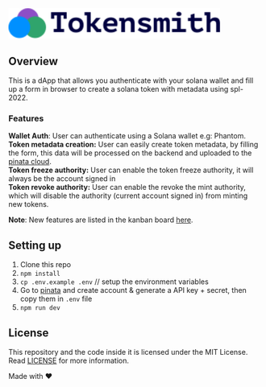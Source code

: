 <div>
    <img src="public/logo.svg" width="420" style="margin-top: 40px">
</div>

## Overview

This is a dApp that allows you authenticate with your solana wallet and fill up a form in browser to create a solana
token with
metadata using spl-2022.

### Features

**Wallet Auth**: User can authenticate using a Solana wallet e.g: Phantom.<br/>
**Token metadata creation:** User can easily create token metadata, by filling the form, this data will be processed on
the backend and uploaded to the [pinata cloud](https://pinata.cloud).<br/>
**Token freeze authority:** User can enable the token freeze authority, it will always be the account signed in <br/>
**Token revoke authority:** User can enable the revoke the mint authority, which will disable the authority (current
account signed in) from minting new tokens. <br/>

**Note**: New features are listed in the kanban board [here](https://github.com/users/igdev0/projects/4).

## Setting up

1. Clone this repo
2. `npm install`
3. `cp .env.example .env` // setup the environment variables
4. Go to [pinata](https://pinata.cloud/) and create account & generate a API key + secret, then copy them in `.env`
   file
5. `npm run dev`

## License

This repository and the code inside it is licensed under the MIT License. Read [LICENSE](LICENSE) for more information.

Made with ❤️
